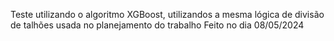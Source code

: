 Teste utilizando o algoritmo XGBoost, utilizandos a mesma lógica de divisão de talhões usada no planejamento do trabalho Feito no dia 08/05/2024
